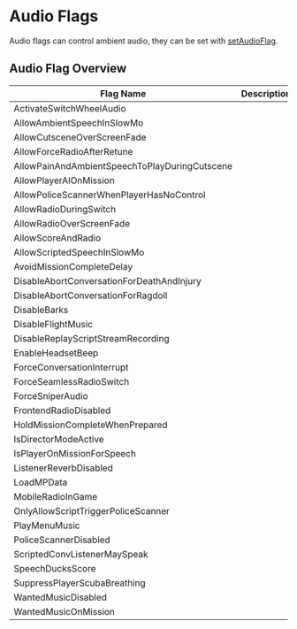# Audio Flags

Audio flags can control ambient audio, they can be set with [setAudioFlag](https://natives.altv.mp/#/0xB9EFD5C25018725A).

## Audio Flag Overview
| Flag Name | Description |
| --------- | ----------- |
| ActivateSwitchWheelAudio |  |
| AllowAmbientSpeechInSlowMo |  |
| AllowCutsceneOverScreenFade |  |
| AllowForceRadioAfterRetune |  |
| AllowPainAndAmbientSpeechToPlayDuringCutscene |  |
| AllowPlayerAIOnMission |  |
| AllowPoliceScannerWhenPlayerHasNoControl |  |
| AllowRadioDuringSwitch |  |
| AllowRadioOverScreenFade |  |
| AllowScoreAndRadio |  |
| AllowScriptedSpeechInSlowMo |  |
| AvoidMissionCompleteDelay |  |
| DisableAbortConversationForDeathAndInjury |  |
| DisableAbortConversationForRagdoll |  |
| DisableBarks |  |
| DisableFlightMusic |  |
| DisableReplayScriptStreamRecording |  |
| EnableHeadsetBeep |  |
| ForceConversationInterrupt |  |
| ForceSeamlessRadioSwitch |  |
| ForceSniperAudio |  |
| FrontendRadioDisabled |  |
| HoldMissionCompleteWhenPrepared |  |
| IsDirectorModeActive |  |
| IsPlayerOnMissionForSpeech |  |
| ListenerReverbDisabled |  |
| LoadMPData |  |
| MobileRadioInGame |  |
| OnlyAllowScriptTriggerPoliceScanner |  |
| PlayMenuMusic |  |
| PoliceScannerDisabled |  |
| ScriptedConvListenerMaySpeak |  |
| SpeechDucksScore |  |
| SuppressPlayerScubaBreathing |  |
| WantedMusicDisabled |  |
| WantedMusicOnMission |  |